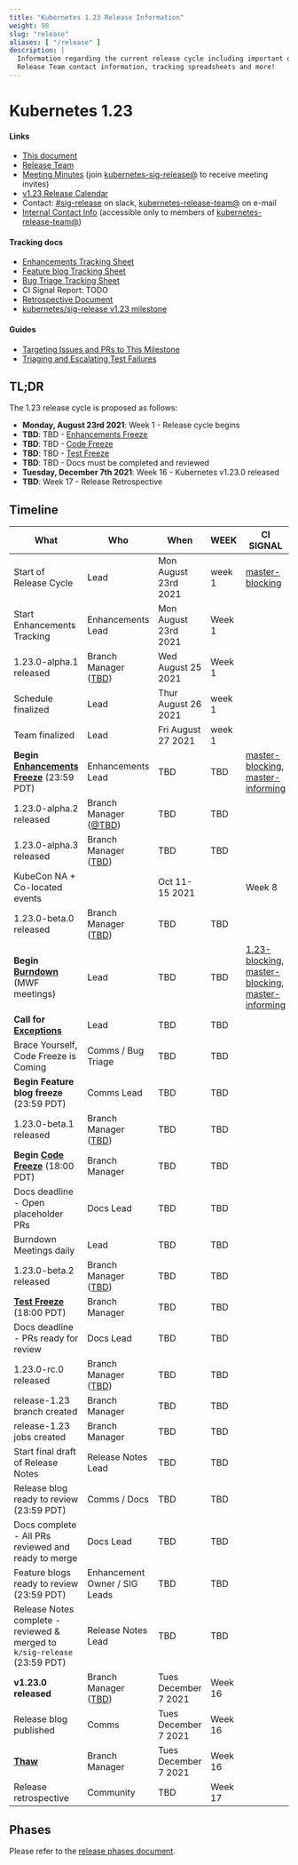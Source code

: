 ```yaml
---
title: "Kubernetes 1.23 Release Information"
weight: 98
slug: "release"
aliases: [ "/release" ]
description: |
  Information regarding the current release cycle including important dates,
  Release Team contact information, tracking spreadsheets and more!
---
```


# Kubernetes 1.23

#### Links

* [This document](https://git.k8s.io/sig-release/releases/release-1.23/README.md)
* [Release Team](https://github.com/kubernetes/sig-release/blob/master/releases/release-1.23/release-team.md)
* [Meeting Minutes](http://bit.ly/k8s122-releasemtg) (join [kubernetes-sig-release@] to receive meeting invites)
* [v1.23 Release Calendar][k8s123-calendar]
* Contact: [#sig-release] on slack, [kubernetes-release-team@] on e-mail
* [Internal Contact Info][Internal Contact Info] (accessible only to members of [kubernetes-release-team@])

#### Tracking docs

* [Enhancements Tracking Sheet](https://bit.ly/k8s123-enhancements)
* [Feature blog Tracking Sheet](TBD)
* [Bug Triage Tracking Sheet](TBD)
* CI Signal Report: TODO
* [Retrospective Document][Retrospective Document]
* [kubernetes/sig-release v1.23 milestone](https://github.com/kubernetes/kubernetes/milestone/51)

#### Guides

* [Targeting Issues and PRs to This Milestone](https://git.k8s.io/community/contributors/devel/sig-release/release.md)
* [Triaging and Escalating Test Failures](https://git.k8s.io/community/contributors/devel/sig-testing/testing.md#troubleshooting-a-failure)

## TL;DR

The 1.23 release cycle is proposed as follows:

- **Monday, August 23rd 2021**: Week 1 - Release cycle begins
- **TBD**: TBD - [Enhancements Freeze](../release_phases.md#enhancements-freeze)
- **TBD**: TBD - [Code Freeze](../release_phases.md#code-freeze)
- **TBD**: TBD - [Test Freeze](../release_phases.md#test-freeze)
- **TBD**: TBD - Docs must be completed and reviewed
- **Tuesday, December 7th 2021**: Week 16 - Kubernetes v1.23.0 released
- **TBD**: Week 17 - Release Retrospective

## Timeline

| **What** | **Who** | **When** | **WEEK** | **CI SIGNAL** |
|---|---|-------|---|---|
| Start of Release Cycle | Lead | Mon August 23rd 2021 | week 1 | [master-blocking] |
| Start Enhancements Tracking | Enhancements Lead | Mon August 23rd 2021| Week 1 | |
| 1.23.0-alpha.1 released | Branch Manager ([TBD](TBD)) | Wed August 25 2021 | Week 1 | |
| Schedule finalized | Lead | Thur August 26 2021 | week 1 | |
| Team finalized | Lead | Fri August 27 2021 | week 1 | |
| **Begin [Enhancements Freeze]** (23:59 PDT) | Enhancements Lead | TBD | TBD | [master-blocking], [master-informing] |
| 1.23.0-alpha.2 released | Branch Manager ([@TBD](TBD)) | TBD | TBD | |
| 1.23.0-alpha.3 released | Branch Manager ([TBD](TBD)) | TBD | TBD | |
| KubeCon NA + Co-located events | | Oct 11-15 2021 | | Week 8 |
| 1.23.0-beta.0 released | Branch Manager ([TBD](TBD)) | TBD | TBD | |
| **Begin [Burndown]** (MWF meetings) | Lead | TBD | TBD | [1.23-blocking], [master-blocking], [master-informing] |
| **Call for [Exceptions][Exception]** | Lead | TBD | TBD | |
| Brace Yourself, Code Freeze is Coming | Comms / Bug Triage | TBD | TBD | |
| **Begin Feature blog freeze** (23:59 PDT) | Comms Lead | TBD | TBD | |
| 1.23.0-beta.1 released | Branch Manager ([TBD](TBD)) | TBD | TBD | |
| **Begin [Code Freeze]** (18:00 PDT) | Branch Manager | TBD | TBD | |
| Docs deadline - Open placeholder PRs | Docs Lead |TBD | TBD | |
| Burndown Meetings daily| Lead | TBD | TBD | |
| 1.23.0-beta.2 released | Branch Manager ([TBD](TBD)) | TBD | TBD | |
| **[Test Freeze]** (18:00 PDT) | Branch Manager | TBD | TBD | |
| Docs deadline - PRs ready for review | Docs Lead | TBD | TBD | |
| 1.23.0-rc.0 released | Branch Manager ([TBD](TBD)) | TBD | TBD | |
| release-1.23 branch created | Branch Manager | TBD | TBD | |
| release-1.23 jobs created | Branch Manager | TBD | TBD | |
| Start final draft of Release Notes | Release Notes Lead | TBD | TBD | |
| Release blog ready to review (23:59 PDT) | Comms / Docs | TBD | TBD | |
| Docs complete - All PRs reviewed and ready to merge | Docs Lead | TBD | TBD | |
| Feature blogs ready to review (23:59 PDT)| Enhancement Owner / SIG Leads | TBD | TBD | |
| Release Notes complete - reviewed & merged to `k/sig-release` (23:59 PDT) | Release Notes Lead | TBD | TBD | |
| **v1.23.0 released** | Branch Manager ([TBD](TBD)) | Tues December 7 2021 | Week 16 | |
| Release blog published | Comms | Tues December 7 2021 | Week 16 | |
| **[Thaw]** | Branch Manager | Tues December 7 2021 | Week 16 | |
| Release retrospective | Community | TBD | Week 17 | |

## Phases

Please refer to the [release phases document](../release_phases.md).

[k8s123-calendar]: https://bit.ly/k8s-release-cal
[Internal Contact Info]: TBD
[Retrospective Document]: https://TBD

[Enhancements Freeze]: ../release_phases.md#enhancements-freeze
[Burndown]: ../release_phases.md#burndown
[Code Freeze]: ../release_phases.md#code-freeze
[Exception]: ../release_phases.md#exceptions
[Thaw]: ../release_phases.md#thaw
[Test Freeze]: ../release_phases.md#test-freeze

[kubernetes-release-team@]: https://groups.google.com/a/kubernetes.io/g/release-team
[kubernetes-sig-release@]: https://groups.google.com/forum/#!forum/kubernetes-sig-release
[#sig-release]: https://kubernetes.slack.com/messages/sig-release/
[kubernetes-release-calendar]: https://bit.ly/k8s-release-cal
[kubernetes/kubernetes]: https://github.com/kubernetes/kubernetes

[master-blocking]: https://testgrid.k8s.io/sig-release-master-blocking#Summary
[master-informing]: https://testgrid.k8s.io/sig-release-master-informing#Summary
[1.23-blocking]: https://testgrid.k8s.io/sig-release-1.23-blocking#Summary

[exception requests]: ../EXCEPTIONS.md
[release phases document]: ../release_phases.md
